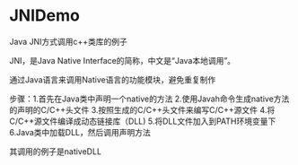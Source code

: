 # JNIDemo
Java JNI方式调用c++类库的例子

JNI，是Java Native Interface的简称，中文是“Java本地调用”。

通过Java语言来调用Native语言的功能模块，避免重复制作

步骤：1.首先在Java类中声明一个native的方法
     2.使用Javah命令生成native方法的声明的C/C++头文件
     3.按照生成的C/C++头文件来编写C/C++源文件
     4.将C/C++源文件编译成动态链接库（DLL)
     5.将DLL文件加入到PATH环境变量下
     6.Java类中加载DLL，然后调用声明方法
     
其调用的例子是nativeDLL

